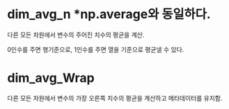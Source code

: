 # dim_avg_n *np.average와 동일하다.

다른 모든 차원에서 변수의 주어진 치수의 평균을 계산.

0인수를 주면 행기준으로, 1인수를 주면 열을 기준으로 평균낼 수 있다.


# dim_avg_Wrap 

다른 모든 차원에서 변수의 가장 오른쪽 치수의 평균을 계산하고 메타데이터를 유지함.


